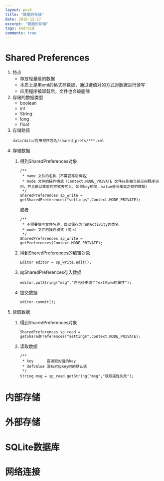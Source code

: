 ```yaml
---
layout: post
title: "数据的存储"
date: 2016-12-27
excerpt: "数据的存储"
tags: Android
comments: true
---
```


# Shared Preferences
1. 特点
    - 存放轻量级的数据
    - 本质上是用xml的格式存数据，通过键值对的方式对数据进行读写
    - 应用程序被卸载后，文件也会被删除
2. 存储的数据类型
    - boolean
    - int
    - String
    - long
    - float
3. 存储路径
    ```
    data/data/应用程序包名/shared_prefs/***.xml
    ```
4. 存储数据
    1. 得到SharedPreferences对象
    
        ```
        /**
         * name 文件的名称（不需要写后缀名）
         * mode 文件的操作模式（Context.MODE_PRIVATE 文件只能被当前应用程序访问，并且是以覆盖的方式去写入，如果key相同，value值会覆盖之前的数据）
         */
        SharedPreferences sp_write = getSharedPreferences("settings",Context.MODE_PRIVATE);
        ```
        或者
        ```
        /**
         * 不需要填写文件名称，自动保存为当前Activity的类名
         * mode 文件的操作模式（同上）
         */
        SharedPreferences sp_write = getPreferences(Context.MODE_PRIVATE);
        ```
    2. 得到SharedPreferences的编辑对象
        ```
        Editor editor = sp_write.edit();
        ```
    3. 向SharedPreferences存入数据
        ```
        editor.putString("msg","你已经更改了TextView的属性");
        ```
    4. 提交数据
        ```
        editor.commit();
        ```
5. 读取数据
    1. 得到SharedPreferences对象
        ```
        SharedPreferences sp_read = getSharedPreferences("settings",Context.MODE_PRIVATE);
        ```
    2. 读取数据

        ```
        /**
         * key      要读取的值的key
         * defValue 没有对应key时的默认值
         */
        String msg = sp_read.getString("msg","读取属性失败");
        ```



# 内部存储

# 外部存储

# SQLite数据库

# 网络连接